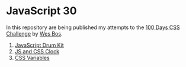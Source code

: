 # JavaScript 30

In this repository are being published my attempts to the [100 Days CSS Challenge](https://javascript30.com/) by [Wes Bos](https://github.com/wesbos).

1. [JavaScript Drum Kit](https://rodrigodagostino.github.io/javascript-30/01--JavaScript-Drum-Kit/)
2. [JS and CSS Clock](https://rodrigodagostino.github.io/javascript-30/02--JS-and-CSS-Clock/)
3. [CSS Variables](https://rodrigodagostino.github.io/javascript-30/03--CSS-Variables/)
